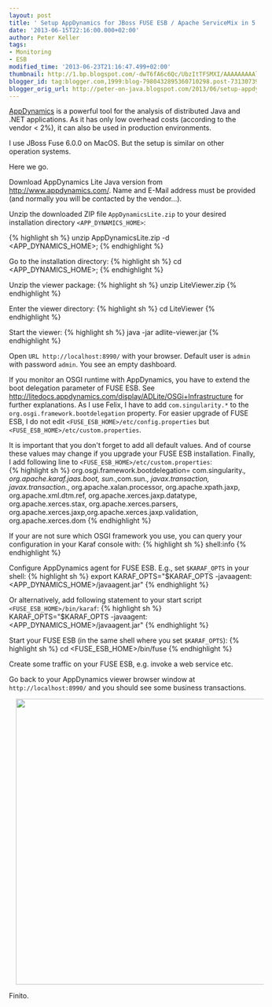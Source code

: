 ```yaml
---
layout: post
title: ' Setup AppDynamics for JBoss FUSE ESB / Apache ServiceMix in 5 Minutes'
date: '2013-06-15T22:16:00.000+02:00'
author: Peter Keller
tags:
- Monitoring
- ESB
modified_time: '2013-06-23T21:16:47.499+02:00'
thumbnail: http://1.bp.blogspot.com/-dwT6fA6c6Qc/UbzItTFSMXI/AAAAAAAAAlE/fZax_LgVWl4/s72-c/appdynamics_overview.png
blogger_id: tag:blogger.com,1999:blog-7980432895360710298.post-7313073903244805374
blogger_orig_url: http://peter-on-java.blogspot.com/2013/06/setup-appdynamics-for-fuse-esb-in-5.html
---
```


<a href="http://www.appdynamics.com/" target="_blank">AppDynamics</a> is a powerful tool for 
the analysis of distributed Java and .NET applications. As it has only low overhead 
costs (according to the vendor < 2%), it can also be used in production environments.

I use JBoss Fuse 6.0.0 on MacOS. But the setup is similar on other operation systems. 

Here we go.

Download AppDynamics Lite Java version from <a href="http://www.appdynamics.com/">http://www.appdynamics.com/</a>. 
 Name and E-Mail address must be provided (and normally you will be contacted by the vendor\...).

Unzip the downloaded ZIP file `AppDynamicsLite.zip` to your desired installation 
 directory `<APP_DYNAMICS_HOME>`: 
 
{% highlight sh %} 
unzip AppDynamicsLite.zip -d <APP_DYNAMICS_HOME>;
{% endhighlight %} 

Go to the installation directory:
{% highlight sh %} 
cd <APP_DYNAMICS_HOME>;
{% endhighlight %} 

Unzip the viewer package:
{% highlight sh %} 
unzip LiteViewer.zip
{% endhighlight %} 

Enter the viewer directory:
{% highlight sh %} 
cd LiteViewer
{% endhighlight %} 

Start the viewer:
{% highlight sh %} 
java -jar adlite-viewer.jar
{% endhighlight %} 

Open `URL http://localhost:8990/` with your browser. Default user is `admin` 
with password `admin`. You see an empty dashboard.

If you monitor an OSGI runtime with AppDynamics, you have to extend the boot 
delegation parameter of FUSE ESB. See 
<a href="http://litedocs.appdynamics.com/display/ADLite/OSGi+Infrastructure">http://litedocs.appdynamics.com/display/ADLite/OSGi+Infrastructure</a> 
for further explanations. As I use Felix, I have to add `com.singularity.*` to 
the `org.osgi.framework.bootdelegation` property. For easier upgrade of FUSE ESB, 
I do not edit `<FUSE_ESB_HOME>/etc/config.properties` but `<FUSE_ESB_HOME>/etc/custom.properties`. 

It is important that you don\'t forget to add all default values. And of course these values 
may change if you upgrade your FUSE ESB installation.  Finally, I add following line to 
`<FUSE_ESB_HOME>/etc/custom.properties`:   
{% highlight sh %} 
org.osgi.framework.bootdelegation=
    com.singularity.*,
    org.apache.karaf.jaas.boot,
    sun.*,com.sun.*,
    javax.transaction,
    javax.transaction.*,
    org.apache.xalan.processor,
    org.apache.xpath.jaxp,
    org.apache.xml.dtm.ref,
    org.apache.xerces.jaxp.datatype,
    org.apache.xerces.stax,
    org.apache.xerces.parsers,
    org.apache.xerces.jaxp,org.apache.xerces.jaxp.validation,
    org.apache.xerces.dom
{% endhighlight %} 

If your are not sure which OSGI framework you use, you can query your configuration in your 
Karaf console with:
{% highlight sh %} 
shell:info
{% endhighlight %} 

Configure AppDynamics agent for FUSE ESB. E.g., set `$KARAF_OPTS` in your shell:
{% highlight sh %} 
export KARAF_OPTS="$KARAF_OPTS -javaagent:<APP_DYNAMICS_HOME>/javaagent.jar"
{% endhighlight %} 

Or alternatively, add following statement to your start script `<FUSE_ESB_HOME>/bin/karaf`:
{% highlight sh %} 
KARAF_OPTS="$KARAF_OPTS -javaagent:<APP_DYNAMICS_HOME>/javaagent.jar"
{% endhighlight %} 

Start your FUSE ESB (in the same shell where you set `$KARAF_OPTS`):
{% highlight sh %} 
cd <FUSE_ESB_HOME>/bin/fuse
{% endhighlight %} 

Create some traffic on your FUSE ESB, e.g. invoke a web service etc.

Go back to your AppDynamics viewer browser window at `http://localhost:8990/` 
and you should see some business transactions.

<a href="http://1.bp.blogspot.com/-dwT6fA6c6Qc/UbzItTFSMXI/AAAAAAAAAlE/fZax_LgVWl4/s1600/appdynamics_overview.png" style="margin-left: 1em; margin-right: 1em;" target="_blank"><img border="0" src="http://1.bp.blogspot.com/-dwT6fA6c6Qc/UbzItTFSMXI/AAAAAAAAAlE/fZax_LgVWl4/s400/appdynamics_overview.png" width="580" /></a>

Finito.
